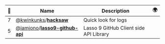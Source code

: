 |:star2: | Name | Description | 🌍|
|---|---|---|---|
|7|[@kwinkunks](https://github.com/kwinkunks)/[**hacksaw**](https://github.com/kwinkunks/hacksaw)|Quick look for logs||
|5|[@iamjono](https://github.com/iamjono)/[**lasso9-github-api**](https://github.com/iamjono/lasso9-github-api)|Lasso 9 GitHub Client side API Library||

